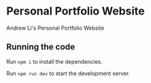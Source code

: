 
  # Personal Portfolio Website

  Andrew Li's Personal Portfolio Website

  ## Running the code

  Run `npm i` to install the dependencies.

  Run `npm run dev` to start the development server.
  
